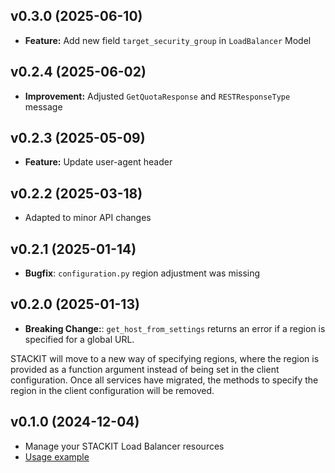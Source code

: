 ## v0.3.0 (2025-06-10)
- **Feature:** Add new field `target_security_group` in `LoadBalancer` Model

## v0.2.4 (2025-06-02)
- **Improvement:** Adjusted `GetQuotaResponse` and `RESTResponseType` message

## v0.2.3 (2025-05-09)
- **Feature:** Update user-agent header

## v0.2.2 (2025-03-18)
- Adapted to minor API changes

## v0.2.1 (2025-01-14)

- **Bugfix**: `configuration.py` region adjustment was missing

## v0.2.0 (2025-01-13)

- **Breaking Change:**: `get_host_from_settings` returns an error if a region is specified for a global URL.

STACKIT will move to a new way of specifying regions, where the region is provided as a function argument instead of being set in the client configuration. Once all services have migrated, the methods to specify the region in the client configuration will be removed.

## v0.1.0 (2024-12-04)

- Manage your STACKIT Load Balancer resources
- [Usage example](https://github.com/stackitcloud/stackit-sdk-python/tree/main/examples/loadbalancer)
